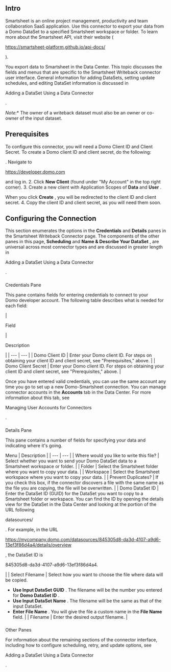 

Intro
-------

Smartsheet is an online project management, productivity and team collaboration SaaS application. Use this connector to export your data from a Domo DataSet to a specified Smartsheet workspace or folder. To learn more about the Smartsheet API, visit their website (

https://smartsheet-platform.github.io/api-docs/

).


 You export data to Smartsheet in the Data Center. This topic discusses the fields and menus that are specific to the Smartsheet Writeback connector user interface. General information for adding DataSets, setting update schedules, and editing DataSet information is discussed in

Adding a DataSet Using a Data Connector

.

*Note:**
 The owner of a writeback dataset must also be an owner or co-owner of the input dataset.

Prerequisites
---------------

To configure this connector, you will need a Domo Client ID and Client Secret. To create a Domo client ID and client secret, do the following:

. Navigate to

https://developer.domo.com

and log in.
2. Click
 **New Client**
 (found under "My Account" in the top right corner).
3. Create a new client with Application Scopes of
 **Data**
 and
 **User**
 .


 When you click
 **Create**
 , you will be redirected to the client ID and client secret.
4. Copy the client ID and client secret, as you will need them soon.

Configuring the Connection
----------------------------


 This section enumerates the options in the
 **Credentials**
 and
 **Details**
 panes in the Smartsheet Writeback Connector page. The components of the other panes in this page,
 **Scheduling**
 and
 **Name & Describe Your DataSet**
 , are universal across most connector types and are discussed in greater length in

Adding a DataSet Using a Data Connector

.


###

Credentials Pane


 This pane contains fields for entering credentials to connect to your Domo developer account. The following table describes what is needed for each field:


|

Field

|

Description

|
| --- | --- |
|
 Domo Client ID
  |
 Enter your Domo client ID. For steps on obtaining your client ID and client secret, see "Prerequisites," above.
  |
|
 Domo Client Secret
  |
 Enter your Domo client ID. For steps on obtaining your client ID and client secret, see "Prerequisites," above.
  |


 Once you have entered valid credentials, you can use the same account any time you go to set up a new Domo-Smartsheet connection. You can manage connector accounts in the
 **Accounts**
 tab in the Data Center. For more information about this tab, see

Managing User Accounts for Connectors

.


###
 Details Pane

This pane contains a number of fields for specifying your data and indicating where it's going.


 Menu
  |
 Description
  |
| --- | --- |
|
 Where would you like to write this file?
  |
 Select whether you want to send your Domo DataSet data to a Smartsheet workspace or folder.
  |
|
 Folder
  |
 Select the Smartsheet folder where you want to copy your data.
  |
|
 Workspace
  |
 Select the Smartsheet workspace where you want to copy your data.
  |
|
 Prevent Duplicates?
  |
 If you check this box, if the connector discovers a file with the same name as the file you are copying, the file will be overwritten.
  |
|
 Domo DataSet ID
  |
 Enter the DataSet ID (GUID) for the DataSet you want to copy to a Smartsheet folder or workspace. You can find the ID by opening the details view for the DataSet in the Data Center and looking at the portion of the URL following

datasources/

. For example, in the URL

https://mycompany.domo.com/datasources/845305d8-da3d-4107-a9d6-13ef3f86d4a4/details/overview

, the DataSet ID is

845305d8-da3d-4107-a9d6-13ef3f86d4a4.

|
|
 Select Filename
  |
 Select how you want to choose the file where data will be copied.
 * ****Use Input DataSet GUID****
 . The filename will be the number you entered for
 ****Domo DataSet ID****
 .
* ****Use Input DataSet Name****
 . The filename will be the same as that of the input DataSet.
* ****Enter File Name****
 . You will give the file a custom name in the
 ****File Name****
 field.
 |
|
 Filename
  |
 Enter the desired output filename.
  |


###
 Other Panes

For information about the remaining sections of the connector interface, including how to configure scheduling, retry, and update options, see

Adding a DataSet Using a Data Connector

.


